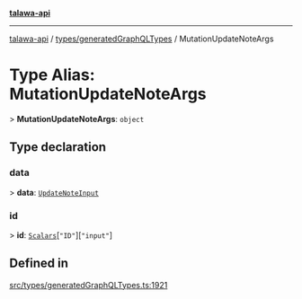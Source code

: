 [**talawa-api**](../../../README.md)

***

[talawa-api](../../../modules.md) / [types/generatedGraphQLTypes](../README.md) / MutationUpdateNoteArgs

# Type Alias: MutationUpdateNoteArgs

\> **MutationUpdateNoteArgs**: `object`

## Type declaration

### data

\> **data**: [`UpdateNoteInput`](UpdateNoteInput.md)

### id

\> **id**: [`Scalars`](Scalars.md)\[`"ID"`\]\[`"input"`\]

## Defined in

[src/types/generatedGraphQLTypes.ts:1921](https://github.com/PalisadoesFoundation/talawa-api/blob/832d310bae30bd8cb45fb1b44f62dd776dccc52f/src/types/generatedGraphQLTypes.ts#L1921)
